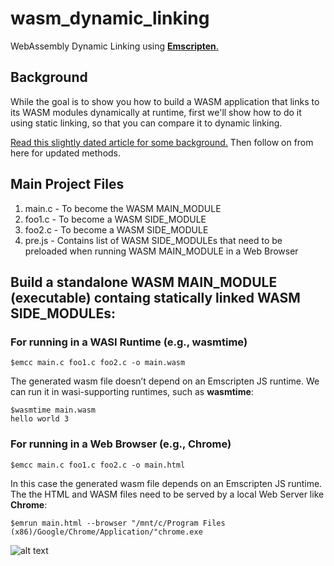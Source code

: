 # wasm_dynamic_linking
WebAssembly Dynamic Linking using [**Emscripten**.](https://emscripten.org/index.html)

## Background

While the goal is to show you how to build a WASM application that links to its WASM modules dynamically at runtime, first we'll show how to do it using static linking, so that you can compare it to dynamic linking.

[Read this slightly dated article for some background.](https://yushulx.medium.com/webassembly-building-standalone-and-dynamic-linking-modules-in-windows-bd4492d0688f) Then follow on from here for updated methods.

## Main Project Files
1. main.c - To become the WASM MAIN_MODULE
2. foo1.c - To become a WASM SIDE_MODULE
3. foo2.c - To become a WASM SIDE_MODULE
4. pre.js - Contains list of WASM SIDE_MODULEs that need to be preloaded when running WASM MAIN_MODULE in a Web Browser

## Build a standalone WASM MAIN_MODULE (executable) containg statically linked WASM SIDE_MODULEs:

### For running in a WASI Runtime (e.g., **wasmtime**)
```
$emcc main.c foo1.c foo2.c -o main.wasm
```
The generated wasm file doesn’t depend on an Emscripten JS runtime. We can run it in wasi-supporting runtimes, such as **wasmtime**:

```
$wasmtime main.wasm 
hello world 3
```
### For running in a Web Browser (e.g., **Chrome**)
```
$emcc main.c foo1.c foo2.c -o main.html
```
In this case the generated wasm file depends on an Emscripten JS runtime. The the HTML and WASM files need to be served by a local Web Server like **Chrome**:

```
$emrun main.html --browser "/mnt/c/Program Files (x86)/Google/Chrome/Application/"chrome.exe
```
![alt text](https://github.com/giovanni404/wasm_dynamic_linking/tree/main/images/browser.png "Web Browser Output")
